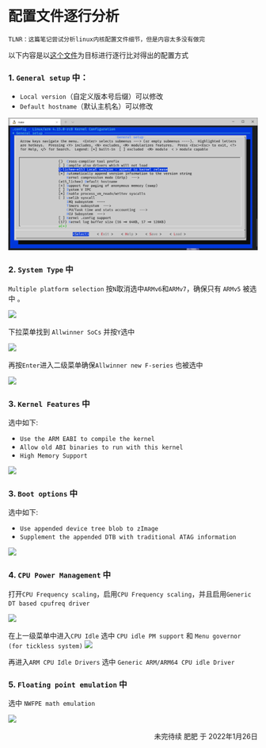 # 配置文件逐行分析

```
TLNR：这篇笔记尝试分析linux内核配置文件细节，但是内容太多没有做完
```

以下内容是以[这个文件](files/.config)为目标进行逐行比对得出的配置方式

### 1. ```General setup``` 中：
- ```Local version```（自定义版本号后缀）可以修改
- ```Default hostname```（默认主机名）可以修改

![](imgs/1a79fd3192114b9c8e770fcdbc3436f4.png)

### 2. ```System Type``` 中

```Multiple platform selection``` 按```N```取消选中```ARMv6```和```ARMv7```，确保只有  ```ARMv5``` 被选中 。

![](imgs/e6a113e345bb484dba5231022cccdf97.png)

下拉菜单找到 ```Allwinner SoCs``` 并按```Y```选中

![](imgs/871fb5e99b2541fe8020fd5a74113819.png)

再按```Enter```进入二级菜单确保```Allwinner new F-series``` 也被选中

![](imgs/feb2b898094e414781c48ba695d85d46.png)

### 3. ```Kernel Features``` 中
选中如下:
- ```Use the ARM EABI to compile the kernel```
- ```Allow old ABI binaries to run with this kernel```
- ```High Memory Support```

![](imgs/02c96c20a95f4b40989cc253cd2c06d1.png)

### 3. ```Boot options``` 中
选中如下:
- ```Use appended device tree blob to zImage```
- ```Supplement the appended DTB with traditional ATAG information```

![](imgs/ed59c69c15b64b1583d7b22e1bd88066.png)

### 4. ```CPU Power Management``` 中 

打开```CPU Frequency scaling```，启用```CPU Frequency scaling```，并且启用```Generic DT based cpufreq driver```

![](imgs/27cbb763417c4353b2ec09c66d8e8b77.png)

在上一级菜单中进入```CPU Idle```
选中 ```CPU idle PM support``` 和 ```Menu governor (for tickless system)```
![](imgs/f2c2afae26f64a27b08373d479bd8c66.png)

再进入```ARM CPU Idle Drivers``` 选中 ```Generic ARM/ARM64 CPU idle Driver```

### 5. ```Floating point emulation``` 中 

选中 ```NWFPE math emulation```

![](imgs/9f4ccb63be514e769313daa7084903cd.png)

<p align="right">未完待续 肥肥 于 2022年1月26日</p>
